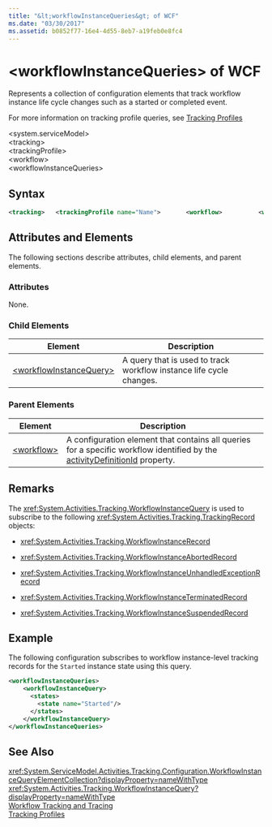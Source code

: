 ```yaml
---
title: "&lt;workflowInstanceQueries&gt; of WCF"
ms.date: "03/30/2017"
ms.assetid: b0852f77-16e4-4d55-8eb7-a19feb0e8fc4
---
```

# &lt;workflowInstanceQueries&gt; of WCF
Represents a collection of configuration elements that track workflow instance life cycle changes such as a started or completed event.  

 For more information on tracking profile queries, see [Tracking Profiles](../../../../../docs/framework/windows-workflow-foundation/tracking-profiles.md)  

 \<system.serviceModel>  
\<tracking>  
\<trackingProfile>  
\<workflow>  
\<workflowInstanceQueries>  

## Syntax  

```xml
<tracking>   <trackingProfile name="Name">       <workflow>          <workflowInstanceQueries>             <workflowInstanceQuery>                <states>                   <state name="Name"/>                </states>            </workflowInstanceQuery>         </workflowInstanceQueries>       </workflow>   </trackingProfile></tracking>  
```

## Attributes and Elements  
 The following sections describe attributes, child elements, and parent elements.  

### Attributes  
 None.  

### Child Elements  


|Element|Description|  
|-------------|-----------------|  
|[\<workflowInstanceQuery>](../../../../../docs/framework/configure-apps/file-schema/windows-workflow-foundation/workflowinstancequery.md)|A query that is used to track workflow instance life cycle changes.|  

### Parent Elements  


|Element|Description|  
|-------------|-----------------|  
|[\<workflow>](../../../../../docs/framework/configure-apps/file-schema/windows-workflow-foundation/workflow.md)|A configuration element that contains all queries for a specific workflow identified by the [activityDefinitionId](http://msdn.microsoft.com/library/system.servicemodel.activities.tracking.configuration.profileworkflowelement.activitydefinitionid(VS.100).aspx) property.|  

## Remarks  
 The <xref:System.Activities.Tracking.WorkflowInstanceQuery> is used to subscribe to the following <xref:System.Activities.Tracking.TrackingRecord> objects:  

- <xref:System.Activities.Tracking.WorkflowInstanceRecord>  

- <xref:System.Activities.Tracking.WorkflowInstanceAbortedRecord>  

- <xref:System.Activities.Tracking.WorkflowInstanceUnhandledExceptionRecord>  

- <xref:System.Activities.Tracking.WorkflowInstanceTerminatedRecord>  

- <xref:System.Activities.Tracking.WorkflowInstanceSuspendedRecord>  

## Example  
 The following configuration subscribes to workflow instance-level tracking records for the `Started` instance state using this query.  

```xml  
<workflowInstanceQueries>  
    <workflowInstanceQuery>  
      <states>  
        <state name="Started"/>  
      </states>  
    </workflowInstanceQuery>  
</workflowInstanceQueries>  
```  

## See Also  
 <xref:System.ServiceModel.Activities.Tracking.Configuration.WorkflowInstanceQueryElementCollection?displayProperty=nameWithType>       
 <xref:System.Activities.Tracking.WorkflowInstanceQuery?displayProperty=nameWithType>       
 [Workflow Tracking and Tracing](../../../../../docs/framework/windows-workflow-foundation/workflow-tracking-and-tracing.md)  
 [Tracking Profiles](../../../../../docs/framework/windows-workflow-foundation/tracking-profiles.md)
